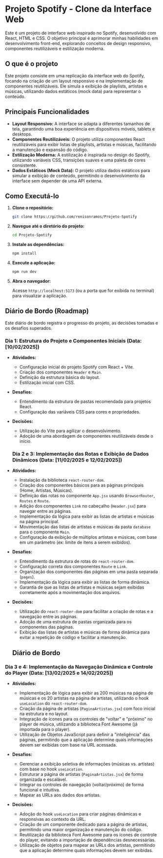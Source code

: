 # Projeto Spotify - Clone da Interface Web


Este é um projeto de interface web inspirado no Spotify, desenvolvido com React, HTML e CSS. O objetivo principal é aprimorar minhas habilidades em desenvolvimento front-end, explorando conceitos de design responsivo, componentes reutilizáveis e estilização moderna.

## O que é o projeto

Este projeto consiste em uma replicação da interface web do Spotify, focando na criação de um layout responsivo e na implementação de componentes reutilizáveis. Ele simula a exibição de playlists, artistas e músicas, utilizando dados estáticos (mock data) para representar o conteúdo.

## Principais Funcionalidades

*   **Layout Responsivo:** A interface se adapta a diferentes tamanhos de tela, garantindo uma boa experiência em dispositivos móveis, tablets e desktops.
*   **Componentes Reutilizáveis:** O projeto utiliza componentes React reutilizáveis para exibir listas de playlists, artistas e músicas, facilitando a manutenção e expansão do código.
*   **Estilização Moderna:** A estilização é inspirada no design do Spotify, utilizando variáveis CSS, transições suaves e uma paleta de cores consistente.
*   **Dados Estáticos (Mock Data):** O projeto utiliza dados estáticos para simular a exibição de conteúdo, permitindo o desenvolvimento da interface sem depender de uma API externa.

## Como Executá-lo

1.  **Clone o repositório:**

    ```bash
    git clone https://github.com/renisonramos/Projeto-Spotify
    ```
2.  **Navegue até o diretório do projeto:**

    ```bash
    cd Projeto-Spotify
    ```
3.  **Instale as dependências:**

    ```bash
    npm install
    ```
4.  **Execute a aplicação:**

    ```bash
    npm run dev
    ```
5.  **Abra o navegador:**

    Acesse `http://localhost:5173` (ou a porta que for exibida no terminal) para visualizar a aplicação.

## Diário de Bordo (Roadmap)

Este diário de bordo registra o progresso do projeto, as decisões tomadas e os desafios superados.

### Dia 1: Estrutura do Projeto e Componentes Iniciais (Data: [10/02/2025])

*   **Atividades:**
    *   Configuração inicial do projeto Spotify com React + Vite.
    *   Criação dos componentes `Header` e `Main`.
    *   Definição da estrutura básica do layout.
    *   Estilização inicial com CSS.
*   **Desafios:**
    *   Entendimento da estrutura de pastas recomendada para projetos React.
    *   Configuração das variáveis CSS para cores e propriedades.
*   **Decisões:**
    *   Utilização do Vite para agilizar o desenvolvimento.
    *   Adoção de uma abordagem de componentes reutilizáveis desde o início.

    ### Dia 2 e 3: Implementação das Rotas e Exibição de Dados Dinâmicos (Data: [11/02/2025 e 12/02/2025])

*   **Atividades:**
    *   Instalação da biblioteca `react-router-dom`.
    *   Criação dos componentes básicos para as páginas principais (Home, Artistas, Músicas).
    *   Definição das rotas no componente `App.jsx` usando `BrowserRouter`, `Routes` e `Route`.
    *   Adição dos componentes `Link` no cabeçalho (`Header.jsx`) para navegar entre as páginas.
    *   Implementação da lógica para exibir as listas de artistas e músicas na página principal.
    *   Movimentação das listas de artistas e músicas da pasta `database` para o componente `Main`.
    *   Configuração da exibição de múltiplos artistas e músicas, com base em um parâmetro (ex: limite de itens a serem exibidos).
*   **Desafios:**
    *   Entendimento da estrutura de rotas do `react-router-dom`.
    *   Configuração correta dos componentes `Route` e `Link`.
    *   Organização dos componentes das páginas em uma pasta separada (`pages`).
    *   Implementação da lógica para exibir as listas de forma dinâmica.
    *   Garantia de que as listas de artistas e músicas sejam exibidas corretamente após a movimentação dos arquivos.
*   **Decisões:**
    *   Utilização do `react-router-dom` para facilitar a criação de rotas e a navegação entre as páginas.
    *   Adoção de uma estrutura de pastas organizada para os componentes das páginas.
    *   Exibição das listas de artistas e músicas de forma dinâmica para evitar a repetição de código e facilitar a manutenção.

    ## Diário de Bordo

### Dia 3 e 4: Implementação da Navegação Dinâmica e Controle do Player (Data: [13/02/2025 e 14/02/2025])

*   **Atividades:**

    *   Implementação de lógica para exibir as 200 músicas na página de músicas e os 20 artistas na página de artistas, utilizando o hook `useLocation` do `react-router-dom`.
    *   Criação da página de artistas (`PaginaArtistas.jsx`) com foco inicial na estrutura e no layout.
    *   Integração de ícones para os controles de "voltar" e "próximo" no player de música, utilizando a biblioteca Font Awesome (já importada para o player).
    *   Utilização de Objetos JavaScript para definir a "inteligência" das páginas, permitindo que a aplicação determine quais informações devem ser exibidas com base na URL acessada.
*   **Desafios:**

    *   Gerenciar a exibição seletiva de informações (músicas vs. artistas) com base no hook `useLocation`.
    *   Estruturar a página de artistas (`PaginaArtistas.jsx`) de forma organizada e escalável.
    *   Integrar os controles de navegação (voltar/próximo) de forma funcional e intuitiva.
    *   Mapear as URLs aos dados dos artistas.
*   **Decisões:**

    *   Adoção do hook `useLocation` para criar páginas dinâmicas e responsivas ao contexto da URL.
    *   Criação de um componente dedicado para a página de artistas, permitindo uma maior organização e manutenção do código.
    *   Reutilização da biblioteca Font Awesome para os ícones de controle do player, evitando a importação de dependências desnecessárias.
    *   Utilização de objetos para mapear as URLs dos artistas, permitindo que a aplicação determine quais informações devem ser exibidas.